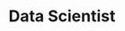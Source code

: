 ---
layout: content

number: 3
company: "Argyle Data"
period: "June, 2014 - February, 2015"
title: "Data Scientist"
supervisor: Arshak Navruzyan
location: "San Mateo, CA"
description: "I prototyped statistical machine learning algorithms for time series analysis and fraud detection in network data as well as implemented production versions in Java."
---